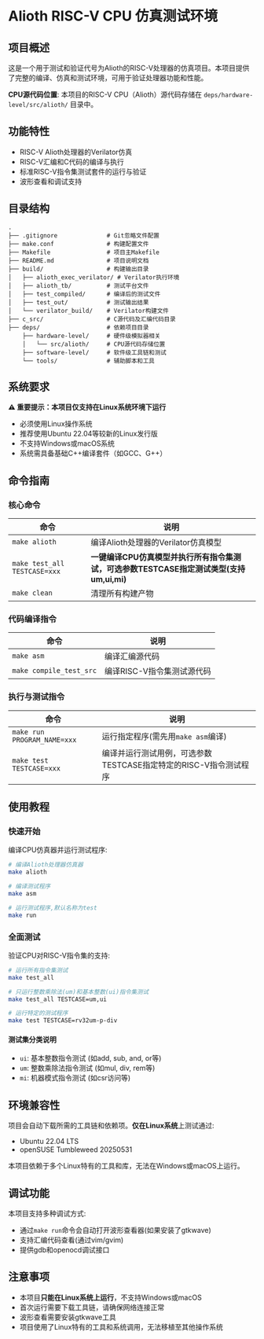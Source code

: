 # Alioth RISC-V CPU 仿真测试环境

## 项目概述

这是一个用于测试和验证代号为Alioth的RISC-V处理器的仿真项目。本项目提供了完整的编译、仿真和测试环境，可用于验证处理器功能和性能。

**CPU源代码位置**: 本项目的RISC-V CPU（Alioth）源代码存储在 `deps/hardware-level/src/alioth/` 目录中。

## 功能特性

- RISC-V Alioth处理器的Verilator仿真
- RISC-V汇编和C代码的编译与执行
- 标准RISC-V指令集测试套件的运行与验证
- 波形查看和调试支持

## 目录结构

```
.
├── .gitignore              # Git忽略文件配置
├── make.conf               # 构建配置文件
├── Makefile                # 项目主Makefile
├── README.md               # 项目说明文档
├── build/                  # 构建输出目录
│   ├── alioth_exec_verilator/ # Verilator执行环境
│   ├── alioth_tb/          # 测试平台文件
│   ├── test_compiled/      # 编译后的测试文件
│   ├── test_out/           # 测试输出结果
│   └── verilator_build/    # Verilator构建文件
├── c_src/                  # C源代码及汇编代码目录
├── deps/                   # 依赖项目目录
    ├── hardware-level/     # 硬件级模拟器相关
    │   └── src/alioth/     # CPU源代码存储位置
    ├── software-level/     # 软件级工具链和测试
    └── tools/              # 辅助脚本和工具
```

## 系统要求

**⚠️ 重要提示：本项目仅支持在Linux系统环境下运行**

- 必须使用Linux操作系统
- 推荐使用Ubuntu 22.04等较新的Linux发行版
- 不支持Windows或macOS系统
- 系统需具备基础C++编译套件（如GCC、G++）

## 命令指南

### 核心命令

| 命令 | 说明 |
|------|------|
| `make alioth` | 编译Alioth处理器的Verilator仿真模型 |
| `make test_all TESTCASE=xxx` | **一键编译CPU仿真模型并执行所有指令集测试，可选参数TESTCASE指定测试类型(支持um,ui,mi)** |
| `make clean` | 清理所有构建产物 |

### 代码编译指令

| 命令 | 说明 |
|------|------|
| `make asm` | 编译汇编源代码 |
| `make compile_test_src` | 编译RISC-V指令集测试源代码 |

### 执行与测试指令

| 命令 | 说明 |
|------|------|
| `make run PROGRAM_NAME=xxx` | 运行指定程序(需先用`make asm`编译) |
| `make test TESTCASE=xxx` | 编译并运行测试用例，可选参数TESTCASE指定特定的RISC-V指令测试程序 |

## 使用教程

### 快速开始

编译CPU仿真器并运行测试程序:

```bash
# 编译Alioth处理器仿真器
make alioth

# 编译测试程序
make asm

# 运行测试程序,默认名称为test
make run
```

### 全面测试

验证CPU对RISC-V指令集的支持:

```bash
# 运行所有指令集测试
make test_all

# 只运行整数乘除法(um)和基本整数(ui)指令集测试
make test_all TESTCASE=um,ui

# 运行特定的测试程序
make test TESTCASE=rv32um-p-div
```

#### 测试集分类说明

- `ui`: 基本整数指令测试 (如add, sub, and, or等)
- `um`: 整数乘除法指令测试 (如mul, div, rem等)
- `mi`: 机器模式指令测试 (如csr访问等)

## 环境兼容性

项目会自动下载所需的工具链和依赖项。**仅在Linux系统**上测试通过:

- Ubuntu 22.04 LTS
- openSUSE Tumbleweed 20250531

本项目依赖于多个Linux特有的工具和库，无法在Windows或macOS上运行。

## 调试功能

本项目支持多种调试方式:

- 通过`make run`命令会自动打开波形查看器(如果安装了gtkwave)
- 支持汇编代码查看(通过vim/gvim)
- 提供gdb和openocd调试接口

## 注意事项

- 本项目**只能在Linux系统上运行**，不支持Windows或macOS
- 首次运行需要下载工具链，请确保网络连接正常
- 波形查看需要安装gtkwave工具
- 项目使用了Linux特有的工具和系统调用，无法移植至其他操作系统